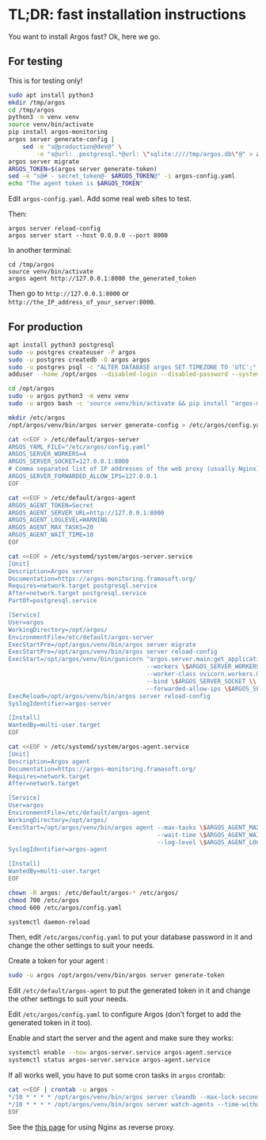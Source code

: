 # TL;DR: fast installation instructions

You want to install Argos fast? Ok, here we go.

## For testing

This is for testing only!

```bash
sudo apt install python3
mkdir /tmp/argos
cd /tmp/argos
python3 -m venv venv
source venv/bin/activate
pip install argos-monitoring
argos server generate-config |
    sed -e "s@production@dev@" \
        -e "s@url: .postgresql.*@url: \"sqlite:////tmp/argos.db\"@" > argos-config.yaml
argos server migrate
ARGOS_TOKEN=$(argos server generate-token)
sed -e "s@# - secret_token@- $ARGOS_TOKEN@" -i argos-config.yaml
echo "The agent token is $ARGOS_TOKEN"
```

Edit `argos-config.yaml`.
Add some real web sites to test.

Then:

```
argos server reload-config
argos server start --host 0.0.0.0 --port 8000
```

In another terminal:

```
cd /tmp/argos
source venv/bin/activate
argos agent http://127.0.0.1:8000 the_generated_token
```

Then go to `http://127.0.0.1:8000` or `http://the_IP_address_of_your_server:8000`.

## For production

```bash
apt install python3 postgresql
sudo -u postgres createuser -P argos
sudo -u postgres createdb -O argos argos
sudo -u postgres psql -c "ALTER DATABASE argos SET TIMEZONE TO 'UTC';"
adduser --home /opt/argos --disabled-login --disabled-password --system argos

cd /opt/argos
sudo -u argos python3 -m venv venv
sudo -u argos bash -c 'source venv/bin/activate && pip install "argos-monitoring[gunicorn]"'

mkdir /etc/argos
/opt/argos/venv/bin/argos server generate-config > /etc/argos/config.yaml

cat <<EOF > /etc/default/argos-server
ARGOS_YAML_FILE="/etc/argos/config.yaml"
ARGOS_SERVER_WORKERS=4
ARGOS_SERVER_SOCKET=127.0.0.1:8000
# Comma separated list of IP addresses of the web proxy (usually Nginx)
ARGOS_SERVER_FORWARDED_ALLOW_IPS=127.0.0.1
EOF

cat <<EOF > /etc/default/argos-agent
ARGOS_AGENT_TOKEN=Secret
ARGOS_AGENT_SERVER_URL=http://127.0.0.1:8000
ARGOS_AGENT_LOGLEVEL=WARNING
ARGOS_AGENT_MAX_TASKS=20
ARGOS_AGENT_WAIT_TIME=10
EOF

cat <<EOF > /etc/systemd/system/argos-server.service
[Unit]
Description=Argos server
Documentation=https://argos-monitoring.framasoft.org/
Requires=network.target postgresql.service
After=network.target postgresql.service
PartOf=postgresql.service

[Service]
User=argos
WorkingDirectory=/opt/argos/
EnvironmentFile=/etc/default/argos-server
ExecStartPre=/opt/argos/venv/bin/argos server migrate
ExecStartPre=/opt/argos/venv/bin/argos server reload-config
ExecStart=/opt/argos/venv/bin/gunicorn "argos.server.main:get_application()" \\
                                       --workers \$ARGOS_SERVER_WORKERS \\
                                       --worker-class uvicorn.workers.UvicornWorker \\
                                       --bind \$ARGOS_SERVER_SOCKET \\
                                       --forwarded-allow-ips \$ARGOS_SERVER_FORWARDED_ALLOW_IPS
ExecReload=/opt/argos/venv/bin/argos server reload-config
SyslogIdentifier=argos-server

[Install]
WantedBy=multi-user.target
EOF

cat <<EOF > /etc/systemd/system/argos-agent.service
[Unit]
Description=Argos agent
Documentation=https://argos-monitoring.framasoft.org/
Requires=network.target
After=network.target

[Service]
User=argos
EnvironmentFile=/etc/default/argos-agent
WorkingDirectory=/opt/argos/
ExecStart=/opt/argos/venv/bin/argos agent --max-tasks \$ARGOS_AGENT_MAX_TASKS \\
                                          --wait-time \$ARGOS_AGENT_WAIT_TIME \\
                                          --log-level \$ARGOS_AGENT_LOGLEVEL
SyslogIdentifier=argos-agent

[Install]
WantedBy=multi-user.target
EOF

chown -R argos: /etc/default/argos-* /etc/argos/
chmod 700 /etc/argos
chmod 600 /etc/argos/config.yaml

systemctl daemon-reload
```

Then, edit `/etc/argos/config.yaml` to put your database password in it and change the other settings to suit your needs.

Create a token for your agent :

```bash
sudo -u argos /opt/argos/venv/bin/argos server generate-token
```

Edit `/etc/default/argos-agent` to put the generated token in it and change the other settings to suit your needs.

Edit `/etc/argos/config.yaml` to configure Argos (don’t forget to add the generated token in it too).

Enable and start the server and the agent and make sure they works:

```bash
systemctl enable --now argos-server.service argos-agent.service
systemctl status argos-server.service argos-agent.service
```

If all works well, you have to put some cron tasks in `argos` crontab:

```bash
cat <<EOF | crontab -u argos -
*/10 * * * * /opt/argos/venv/bin/argos server cleandb --max-lock-seconds 120 --max-results 1200
*/10 * * * * /opt/argos/venv/bin/argos server watch-agents --time-without-agent 10
EOF
```

See the [this page](../deployment/nginx.md) for using Nginx as reverse proxy.
